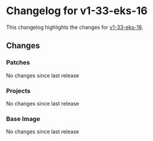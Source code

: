# Changelog for v1-33-eks-16

This changelog highlights the changes for [v1-33-eks-16](https://github.com/aws/eks-distro/tree/v1-33-eks-16).

## Changes

### Patches
No changes since last release

### Projects
No changes since last release

### Base Image
No changes since last release

